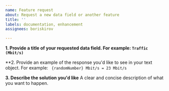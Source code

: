 ```yaml
---
name: Feature request
about: Request a new data field or another feature
title: ''
labels: documentation, enhancement
assignees: boriskirov

---
```


**1. Provide a title of your requested data field. For example: `Traffic (Mbit/s)`**

**2. Provide an example of the response you'd like to see in your text object. For example: ` {randomNumber} Mbit/s = 23 Mbit/s`

**3. Describe the solution you'd like**
A clear and concise description of what you want to happen.
